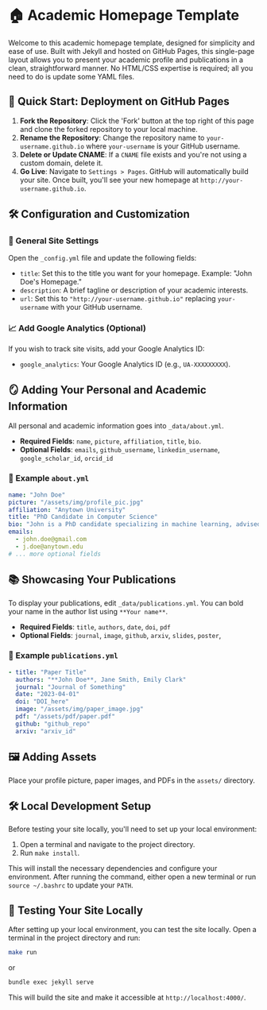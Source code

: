 # 🏠 Academic Homepage Template

Welcome to this academic homepage template, designed for simplicity and ease of use. Built with Jekyll and hosted on GitHub Pages, this single-page layout allows you to present your academic profile and publications in a clean, straightforward manner. No HTML/CSS expertise is required; all you need to do is update some YAML files.

## 🚢 Quick Start: Deployment on GitHub Pages

1. **Fork the Repository**: Click the 'Fork' button at the top right of this page and clone the forked repository to your local machine.
2. **Rename the Repository**: Change the repository name to `your-username.github.io` where `your-username` is your GitHub username.
3. **Delete or Update CNAME**: If a `CNAME` file exists and you're not using a custom domain, delete it.
4. **Go Live**: Navigate to `Settings > Pages`. GitHub will automatically build your site. Once built, you'll see your new homepage at `http://your-username.github.io`.

## 🛠 Configuration and Customization

### 📝 General Site Settings

Open the `_config.yml` file and update the following fields:

- `title`: Set this to the title you want for your homepage. Example: "John Doe's Homepage."
- `description`: A brief tagline or description of your academic interests.
- `url`: Set this to `"http://your-username.github.io"` replacing `your-username` with your GitHub username.

### 📈 Add Google Analytics (Optional)

If you wish to track site visits, add your Google Analytics ID:

- `google_analytics`: Your Google Analytics ID (e.g., `UA-XXXXXXXXX`).

## 🪞 Adding Your Personal and Academic Information

All personal and academic information goes into `_data/about.yml`.

- **Required Fields**: `name`, `picture`, `affiliation`, `title`, `bio`.
- **Optional Fields**: `emails`, `github_username`, `linkedin_username`, `google_scholar_id`, `orcid_id`

### 📄 Example `about.yml`

```yaml
name: "John Doe"
picture: "/assets/img/profile_pic.jpg"
affiliation: "Anytown University"
title: "PhD Candidate in Computer Science"
bio: "John is a PhD candidate specializing in machine learning, advised by [Prof. Jane Smith](https://example.com)."
emails:
  - john.doe@gmail.com
  - j.doe@anytown.edu
# ... more optional fields
```

## 📚 Showcasing Your Publications

To display your publications, edit `_data/publications.yml`.
You can bold your name in the author list using `**Your name**`.

- **Required Fields**: `title`, `authors`, `date`, `doi`, `pdf`
- **Optional Fields**: `journal`, `image`, `github`, `arxiv`, `slides`, `poster`,

### 📃 Example `publications.yml`

```yaml
- title: "Paper Title"
  authors: "**John Doe**, Jane Smith, Emily Clark"
  journal: "Journal of Something"
  date: "2023-04-01"
  doi: "DOI_here"
  image: "/assets/img/paper_image.jpg"
  pdf: "/assets/pdf/paper.pdf"
  github: "github_repo"
  arxiv: "arxiv_id"
```

## 🖼️ Adding Assets

Place your profile picture, paper images, and PDFs in the `assets/` directory.

## 🛠️ Local Development Setup

Before testing your site locally, you'll need to set up your local environment:

1. Open a terminal and navigate to the project directory.
2. Run `make install`.

This will install the necessary dependencies and configure your environment. After running the command, either open a new terminal or run `source ~/.bashrc` to update your `PATH`.

## 🧪 Testing Your Site Locally

After setting up your local environment, you can test the site locally. Open a terminal in the project directory and run:

```bash
make run
```

or

```bash
bundle exec jekyll serve
```

This will build the site and make it accessible at `http://localhost:4000/`.
